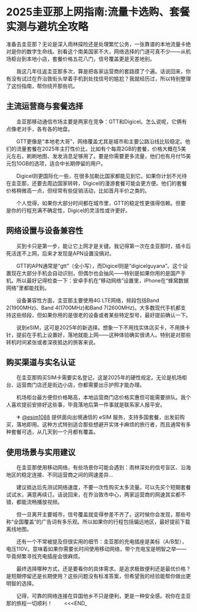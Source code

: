 # 2025圭亚那上网指南:流量卡选购、套餐实测与避坑全攻略

准备去圭亚那？无论是深入雨林探险还是处理繁忙公务，一张靠谱的本地流量卡绝对是你的数字生命线。别看这个南美国家不大，网络选择的门道可真不少——从机场柜台到本地小店，套餐价格五花八门，信号覆盖更是天差地别。

　　我这几年往返圭亚那多次，算是把各家运营商的套路摸了个遍。话说回来，你有没有试过在乔治敦街头举着手机到处找信号的尴尬？我就经历过，所以特别整理了这份指南，帮你绕开那些坑。

## 主流运营商与套餐选择

　　圭亚那移动通信市场主要是两家在竞争：GTT和Digicel。怎么说呢，它俩有点像老对手，各有各的地盘。

　　GTT更像是“本地老大哥”，网络覆盖尤其是城市和主要公路沿线比较稳定。他们的流量套餐在2025年主打性价比，比如有个每周2GB的套餐，价格大概在5美元左右，刷刷地图、发发消息足够用了。要是你需要更多流量，他们也有月付15美元包10GB的选项，适合中长期停留的用户。

　　Digicel则更国际化一些，在很多加勒比国家都能见到它。如果你计划不光待在圭亚那，还要去周边国家转转，Digicel的漫游套餐可能会更方便。他们的套餐价格稍微高一点，但经常有些促销活动，比如首月半价之类的。

　　个人觉得，如果你大部分时间都在城市里，GTT的稳定性更值得信赖。但要是你的行程充满不确定性，Digicel的灵活性或许更好。

## 网络设置与设备兼容性

　　买到卡只是第一步，能让它上网才是关键。我记得第一次在圭亚那时，插卡后死活连不上网，后来才发现是APN设置没搞对。

　　GTT的APN通常是“gtt”（全小写），而Digicel则是“digicelguyana”。这个设置现在大部分手机会自动识别，但偶尔也会抽风——特别是如果你用的是国产手机。所以最好记得检查一下：安卓手机在“移动网络”设置里，iPhone在“蜂窝数据网络”里都能找到。

　　设备兼容性方面，圭亚那主要使用4G LTE网络，频段包括Band 2(1900MHz)、Band 4(1700MHz)和Band 7(2600MHz)。大多数现代手机都支持这些频段，但如果你用的是很老的设备或者某些特定型号，最好提前确认一下。

　　说到eSIM，这可是2025年的新选择。想象一下不用找实体店买卡，不用换卡针，提前在手机上设置好，落地就能上网——这种体验确实很诱人。特别是对那些转机时间紧张或者深夜抵达的旅客来说。

## 购买渠道与实名认证

　　在圭亚那购买SIM卡需要实名登记，这是2025年的硬性规定。无论是机场柜台、运营商门店还是街边小店，你都需要出示护照才能办理。

　　机场柜台最方便但价格略高，本地运营商门店价格实惠但可能需要排队。我个人喜欢提前安排好这些事，毕竟落地后第一件事就是联系家人报平安。

　　✈ [@esim1088](https://t.me/s/esim1088) 提供面向出境通信的 eSIM 服务，支持多国套餐，出发前购买，落地即用。这种方式特别适合那些想避开实体卡麻烦的旅行者，而且通常有多种套餐可选，从几天到一个月都有覆盖。

## 使用场景与实用建议

　　在圭亚那使用移动网络，有些场景你可能会遇到：雨林深处的信号盲区、沿海地区的稳定连接、不同运营商之间的网速差异...

　　建议抵达后先测试网络速度，不要一次性购买太多流量。可以先买个短期套餐试试水，满意再续订。话说回来，在乔治敦市中心，两家运营商的网速其实都不错，都能流畅播放视频。

　　但一旦离开主要城市，信号覆盖就变得参差不齐了。这时候你会发现，那些号称“全国覆盖”的广告词有多乐观。所以如果你的行程包括偏远地区，最好提前下载离线地图。

　　还有一个不常被提及但很实用的细节：圭亚那的充电插座是美标（A/B型），电压110V。意味着如果你需要长时间使用移动网络，带个充电宝是明智之举——毕竟频繁寻找充电插座会很麻烦。

　　最终选择哪种方式，还是要看你的具体需求。是追求极致便利还是最优价格？是短期停留还是长期使用？这些问题没有标准答案，但希望我的经验能帮你做出更明智的选择。

　　记得，可靠的网络连接在异国他乡不只是便利，更是一种安全感。祝你在圭亚那的旅程一切顺利！
　　<<<END_